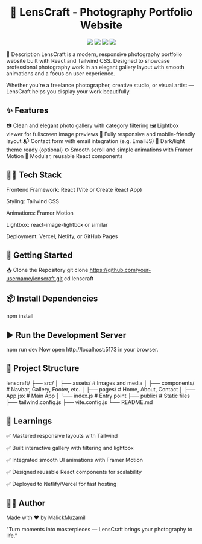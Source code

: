<h1 align="center">📸 LensCraft - Photography Portfolio Website</h1> <p align="center"> <img src="https://img.shields.io/badge/Framework-React-blue?style=for-the-badge" /> <img src="https://img.shields.io/badge/Styling-TailwindCSS-teal?style=for-the-badge" /> <img src="https://img.shields.io/badge/Features-Gallery%20%7C%20Lightbox%20%7C%20Contact-success?style=for-the-badge" /> <img src="https://img.shields.io/badge/Status-Complete-brightgreen?style=for-the-badge" /> </p>
📄 Description
LensCraft is a modern, responsive photography portfolio website built with React and Tailwind CSS. Designed to showcase professional photography work in an elegant gallery layout with smooth animations and a focus on user experience.

Whether you're a freelance photographer, creative studio, or visual artist — LensCraft helps you display your work beautifully.

## ✨ Features
📷 Clean and elegant photo gallery with category filtering
🖼️ Lightbox viewer for fullscreen image previews
📱 Fully responsive and mobile-friendly layout
📬 Contact form with email integration (e.g. EmailJS)
🎨 Dark/light theme ready (optional)
⚙️ Smooth scroll and simple animations with Framer Motion
🧩 Modular, reusable React components

## 🧑‍💻 Tech Stack
Frontend Framework: React (Vite or Create React App)

Styling: Tailwind CSS

Animations: Framer Motion

Lightbox: react-image-lightbox or similar

Deployment: Vercel, Netlify, or GitHub Pages

## 🚀 Getting Started
📥 Clone the Repository
git clone https://github.com/your-username/lenscraft.git
cd lenscraft

## 📦 Install Dependencies
npm install


## ▶️ Run the Development Server
npm run dev
Now open http://localhost:5173 in your browser.

## 📁 Project Structure
lenscraft/
├── src/
│   ├── assets/              # Images and media
│   ├── components/          # Navbar, Gallery, Footer, etc.
│   ├── pages/               # Home, About, Contact
│   ├── App.jsx              # Main App
│   └── index.js             # Entry point
├── public/                  # Static files
├── tailwind.config.js
├── vite.config.js
└── README.md

## 🧠 Learnings

✅ Mastered responsive layouts with Tailwind

✅ Built interactive gallery with filtering and lightbox

✅ Integrated smooth UI animations with Framer Motion

✅ Designed reusable React components for scalability

✅ Deployed to Netlify/Vercel for fast hosting

## 🧑‍💻 Author
Made with ❤️ by MalickMuzamil

<!-- 📧 Email: malikmuzamil92110@example.com | 💼 LinkedIn: linkedin.com/in/malik-muzamil -->
"Turn moments into masterpieces — LensCraft brings your photography to life."
